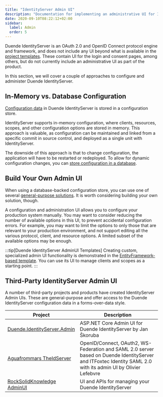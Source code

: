 ```yaml
---
title: "IdentityServer Admin UI"
description: "Documentation for implementing an administrative UI for IdentityServer."
date: 2020-09-10T08:22:12+02:00
sidebar:
  label: Admin
  order: 5
---
```


Duende IdentityServer is an OAuth 2.0 and OpenID Connect protocol engine and framework, and does not include any UI beyond what is available in the [project templates](/identityserver/overview/packaging/#templates).
These contain UI for the login and consent pages, among others, but do not currently include an administrative UI as part of the product.

In this section, we will cover a couple of approaches to configure and administer Duende IdentityServer.

## In-Memory vs. Database Configuration

[Configuration data](/identityserver/data/configuration/) in Duende IdentityServer is stored in a configuration store.

IdentityServer supports in-memory configuration, where clients, resources, scopes, and other configuration options are stored in memory.
This approach is valuable, as configuration can be maintained and linked from a specific commit in source control, and deployed as a single unit with IdentityServer.

The downside of this approach is that to change configuration, the application will have to be restarted or redeployed.
To allow for dynamic configuration changes, you can [store configuration in a database](/identityserver/data/ef/).

## Build Your Own Admin UI

When using a database-backed configuration store, you can use one of several [general-purpose solutions](#third-party-identityserver-admin-ui).
It is worth considering building your own solution, though.

A configuration and administration UI allows you to configure your production system manually.
You may want to consider reducing the number of available options in this UI, to prevent accidental configuration errors.
For example, you may want to limit the options to only those that are relevant to your production environment, and not support editing all the various protocol, client, and resource options.
A limited subset of the available options may be enough.

:::tip[Duende IdentityServer AdminUI Templates]
Creating custom, specialized admin UI functionality is demonstrated in the [EntityFramework-based template](https://github.com/DuendeSoftware/IdentityServer.Templates).
You can use its UI to manage clients and scopes as a starting point.
:::

## Third-Party IdentityServer Admin UI

A number of third-party projects and products have created IdentityServer Admin UIs. These are general-purpose and offer
access to the Duende IdentityServer configuration data in a forms-over-data style.

| Project                                                                               | Description                                                                                                                                                   |
|---------------------------------------------------------------------------------------|---------------------------------------------------------------------------------------------------------------------------------------------------------------|
| [Duende.IdentityServer.Admin](https://github.com/skoruba/Duende.IdentityServer.Admin) | ASP.NET Core Admin UI for Duende IdentityServer by Jan Škoruba                                                                                                |
| [Aguafrommars TheIdServer](https://github.com/Aguafrommars/TheIdServer)               | OpenID/Connect, OAuth2, WS-Federation and SAML 2.0 server based on Duende IdentityServer and ITFoxtec Identity SAML 2.0 with its admin UI by Olivier Lefebvre |
| [RockSolidKnowledge AdminUI](https://www.identityserver.com/products/adminui)         | UI and APIs for managing your Duende IdentityServer                                                                                                           |
